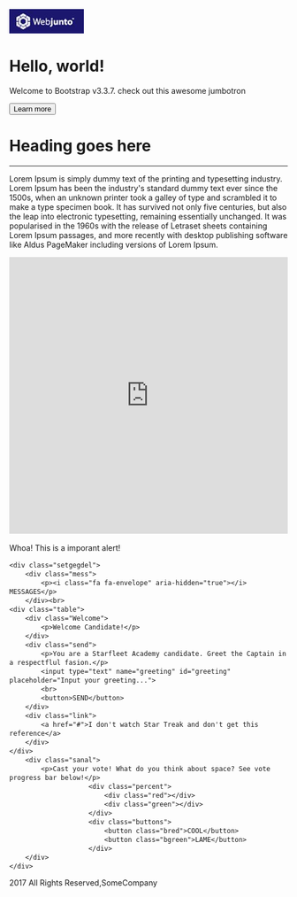 
<html>
<head>
	<meta charset="utf-8">
	<title>Website</title>
	<link rel="stylesheet" typse="text/css" href="style.css">
	<link rel="stylesheet" href="https://cdnjs.cloudflare.com/ajax/libs/font-awesome/4.7.0/css/font-awesome.css" integrity="sha512-5A8nwdMOWrSz20fDsjczgUidUBR8liPYU+WymTZP1lmY9G6Oc7HlZv156XqnsgNUzTyMefFTcsFH/tnJE/+xBg==" crossorigin="anonymous" referrerpolicy="no-referrer" />
</head>
<body>
	<div class=logo>
		<img src="logo.jpeg">
	</div>
	<div class="ehlel">
		<p><h1>Hello, world!</h1>
		Welcome to Bootstrap v3.3.7. check out this awesome jumbotron</p>
		<button>Learn more</button>
	</div>
<div class="niit">
	<div class="medee">
		<h1>Heading goes here</h1><hr>
		<p>Lorem Ipsum is simply dummy text of the printing and typesetting industry. Lorem Ipsum has been the industry's standard dummy text ever since the 1500s, when an unknown printer took a galley of type and scrambled it to make a type specimen book. It has survived not only five centuries, but also the leap into electronic typesetting, remaining essentially unchanged. It was popularised in the 1960s with the release of Letraset sheets containing Lorem Ipsum passages, and more recently with desktop publishing software like Aldus PageMaker including versions of Lorem Ipsum. </p>
		 <iframe width=100% height="500" src="https://www.youtube.com/embed/kgx4sVtWYBI" title="YouTube video player" frameborder="0" allow="accelerometer; autoplay; clipboard-write; encrypted-media; gyroscope; picture-in-picture" allowfullscreen></iframe>
             <div class="imp">
		<p><i class="fa fa-exclamation-circle" aria-hidden="true"></i> Whoa! This is a imporant alert!</p>
	</div>     
	</div>
	

	<div class="setgegdel">
		<div class="mess">
			<p><i class="fa fa-envelope" aria-hidden="true"></i> MESSAGES</p>
		</div><br>
	<div class="table">
		<div class="Welcome">
			<p>Welcome Candidate!</p>
		</div>
		<div class="send">
			<p>You are a Starfleet Academy candidate. Greet the Captain in a respectflul fasion.</p>
			<input type="text" name="greeting" id="greeting" placeholder="Input your greeting...">
			<br>
			<button>SEND</button>
		</div>
		<div class="link">
			<a href="#">I don't watch Star Treak and don't get this reference</a>
		</div>
	</div>
		<div class="sanal">
			<p>Cast your vote! What do you think about space? See vote progress bar below!</p>
                        <div class="percent">
                            <div class="red"></div>
                            <div class="green"></div>
                        </div>
                        <div class="buttons">
                            <button class="bred">COOL</button>
                            <button class="bgreen">LAME</button>
                        </div>
		</div>
	</div>
</div>
	<div class="tugsgul">
		<p>2017 All Rights Reserved,SomeCompany</p>
	</div>
</body>
</html>
